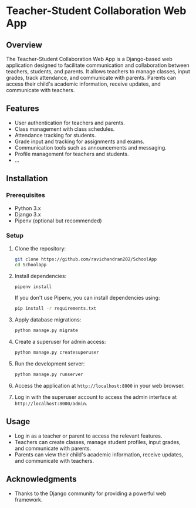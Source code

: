 # Teacher-Student Collaboration Web App

## Overview

The Teacher-Student Collaboration Web App is a Django-based web application designed to facilitate communication and collaboration between teachers, students, and parents. It allows teachers to manage classes, input grades, track attendance, and communicate with parents. Parents can access their child's academic information, receive updates, and communicate with teachers.

## Features

- User authentication for teachers and parents.
- Class management with class schedules.
- Attendance tracking for students.
- Grade input and tracking for assignments and exams.
- Communication tools such as announcements and messaging.
- Profile management for teachers and students.
- ...

## Installation

### Prerequisites

- Python 3.x
- Django 3.x
- Pipenv (optional but recommended)

### Setup

1. Clone the repository:

    ```bash
    git clone https://github.com/ravichandran202/SchoolApp
    cd Schoolapp
    ```

2. Install dependencies:

    ```bash
    pipenv install
    ```

    If you don't use Pipenv, you can install dependencies using:

    ```bash
    pip install -r requirements.txt
    ```

3. Apply database migrations:

    ```bash
    python manage.py migrate
    ```

4. Create a superuser for admin access:

    ```bash
    python manage.py createsuperuser
    ```

5. Run the development server:

    ```bash
    python manage.py runserver
    ```

6. Access the application at `http://localhost:8000` in your web browser.

7. Log in with the superuser account to access the admin interface at `http://localhost:8000/admin`.

## Usage

- Log in as a teacher or parent to access the relevant features.
- Teachers can create classes, manage student profiles, input grades, and communicate with parents.
- Parents can view their child's academic information, receive updates, and communicate with teachers.

## Acknowledgments

- Thanks to the Django community for providing a powerful web framework.

